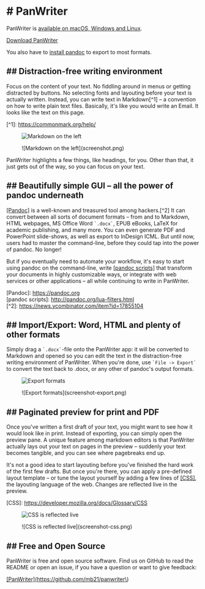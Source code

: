 # # PanWriter

PanWriter is [available on macOS, Windows and Linux](https://github.com/mb21/panwriter/releases).

<a href="https://github.com/mb21/panwriter/releases" id="downloadInstallerBtn">
  Download PanWriter
</a>

You also have to [install pandoc](https://pandoc.org/installing.html) to export to most formats.

## ## Distraction-free writing environment

Focus on the content of your text. No fiddling around in menus or getting distracted by buttons. No selecting fonts and layouting before your text is actually written. Instead, you can write text in Markdown<span class="footnote">\[\^1\]</span> – a convention on how to write plain text files. Basically, it's like you would write an Email. It looks like the text on this page.

\[^1\]: <https://commonmark.org/help/>

<figure>

![Markdown on the left](https://github.com/mb21/panwriter/raw/master/screenshot.png)

<figcaption>![Markdown on the left](screenshot.png)</figcaption>
</figure>

PanWriter highlights a few things, like headings, for you. Other than that, it just gets out of the way, so you can focus on your text.


## ## Beautifully simple GUI – all the power of pandoc underneath

<a href="https://pandoc.org">\[Pandoc\]</a> is a well-known and treasured tool among hackers.<span class="footnote">\[\^2\]</span> It can convert between all sorts of document formats – from and to Markdown, HTML webpages, MS Office Word `` `.docx` ``, EPUB eBooks, LaTeX for academic publishing, and many more. You can even generate PDF and PowerPoint slide-shows, as well as export to InDesign ICML. But until now, users had to master the command-line, before they could tap into the power of pandoc. No longer!

But if you eventually need to automate your workflow, it's easy to start using pandoc on the command-line, write <a href="http://pandoc.org/lua-filters.html">\[pandoc scripts\]</a> that transform your documents in highly customizable ways, or integrate with web services or other applications – all while continuing to write in PanWriter.

\[Pandoc\]: <https://pandoc.org> \
\[pandoc scripts\]: <http://pandoc.org/lua-filters.html> \
\[^2\]: <https://news.ycombinator.com/item?id=17855104>


## ## Import/Export: Word, HTML and plenty of other formats

Simply drag a `` `.docx` ``-file onto the PanWriter app: it will be converted to Markdown and opened so you can edit the text in the distraction-free writing environment of PanWriter. When you're done, use `` `File -> Export` `` to convert the text back to .docx, or any other of pandoc's output formats.

<figure>

![Export formats](https://github.com/mb21/panwriter/raw/master/screenshot-export.png)

<figcaption>![Export formats](screenshot-export.png)</figcaption>
</figure>


## ## Paginated preview for print and PDF

Once you've written a first draft of your text, you might want to see how it would look like in print. Instead of exporting, you can simply open the preview pane. A unique feature among markdown editors is that PanWriter actually lays out your text on pages in the preview – suddenly your text becomes tangible, and you can see where pagebreaks end up.

It's not a good idea to start layouting before you've finished the hard work of the first few drafts. But once you're there, you can apply a pre-defined layout template – or tune the layout yourself by adding a few lines of <a href="https://developer.mozilla.org/docs/Glossary/CSS">\[CSS\]</a>, the layouting language of the web. Changes are reflected live in the preview.

\[CSS\]: <https://developer.mozilla.org/docs/Glossary/CSS>

<figure>

![CSS is reflected live](https://github.com/mb21/panwriter/raw/master/screenshot-css.png)

<figcaption>![CSS is reflected live](screenshot-css.png)</figcaption>
</figure>


## ## Free and Open Source

PanWriter is free and open source software. Find us on GitHub to read the README or open an issue, if you have a question or want to give feedback:

<a href="https://github.com/mb21/panwriter/#panwriter">\[PanWriter\]\(https://github.com/mb21/panwriter\)</a>
